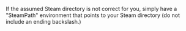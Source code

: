 ﻿If the assumed Steam directory is not correct for you, simply have a "SteamPath" environment that points to your Steam directory (do not include an ending backslash.)